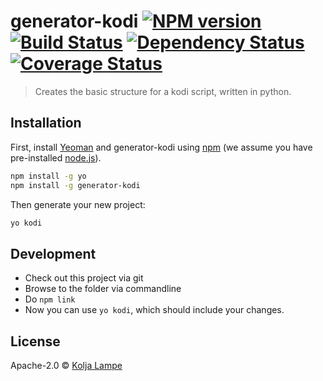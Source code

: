 # generator-kodi [![NPM version][npm-image]][npm-url] [![Build Status](https://travis-ci.org/Razzeee/generator-kodi.svg?branch=master)](https://travis-ci.org/Razzeee/generator-kodi) [![Dependency Status](https://david-dm.org/razzeee/generator-kodi.svg)](https://david-dm.org/razzeee/generator-kodi) [![Coverage Status](https://coveralls.io/repos/github/Razzeee/generator-kodi/badge.svg?branch=master)](https://coveralls.io/github/Razzeee/generator-kodi?branch=master)
> Creates the basic structure for a kodi script, written in python.

## Installation

First, install [Yeoman](http://yeoman.io) and generator-kodi using [npm](https://www.npmjs.com/) (we assume you have pre-installed [node.js](https://nodejs.org/)).

```bash
npm install -g yo
npm install -g generator-kodi
```

Then generate your new project:

```bash
yo kodi
```

## Development

 - Check out this project via git
 - Browse to the folder via commandline
 - Do `npm link`
 - Now you can use `yo kodi`, which should include your changes.

## License

Apache-2.0 © [Kolja Lampe]()


[npm-image]: https://badge.fury.io/js/generator-kodi.svg
[npm-url]: https://npmjs.org/package/generator-kodi
[travis-image]: https://travis-ci.org/xbmc/generator-kodi.svg?branch=master
[travis-url]: https://travis-ci.org/xbmc/generator-kodi
[daviddm-image]: https://david-dm.org/xbmc/generator-kodi.svg?theme=shields.io
[daviddm-url]: https://david-dm.org/xbmc/generator-kodi
[coveralls-image]: https://coveralls.io/repos/xbmc/generator-kodi/badge.svg
[coveralls-url]: https://coveralls.io/r/xbmc/generator-kodi
